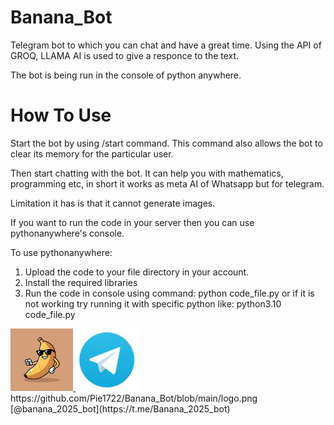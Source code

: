 # Banana_Bot
Telegram bot to which you can chat and have a great time. Using the API of GROQ, LLAMA AI is used to give a responce to the text.

The bot is being run in the console of python anywhere.

# How To Use
Start the bot by using /start command. This command also allows the bot to clear its memory for the particular user.

Then start chatting with the bot. It can help you with mathematics, programming etc, in short it works as meta AI of Whatsapp but for telegram.

Limitation it has is that it cannot generate images.

If you want to run the code in your server then you can use pythonanywhere's console. 

To use pythonanywhere:
1. Upload the code to your file directory in your account.
2. Install the required libraries
3. Run the code in console using command: python code_file.py or if it is not working try running it with specific python like: python3.10 code_file.py


<a href="https://t.me/Banana_2025_bot" target="_blank">
  <img src="https://raw.githubusercontent.com/Pie1722/Banana_Bot/main/banana.jpg" alt="Bot" width="100" height="100">
  <img src="https://github.com/Pie1722/Banana_Bot/blob/main/logo.png" alt="Bot" width="100" height="100">
</a>
https://github.com/Pie1722/Banana_Bot/blob/main/logo.png
[@banana_2025_bot](https://t.me/Banana_2025_bot)


